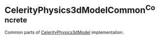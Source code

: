 # CelerityPhysics3dModelCommon<sup>Concrete</sup>

Common parts of [CelerityPhysics3dModel](../CelerityPhysics3dModel/README.md) implementation.
